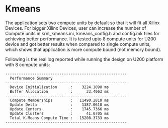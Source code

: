 Kmeans
===========================

The application sets two compute units by default so that it will fit all Xilinx Devices. For bigger Xilinx Devices, user can increase the number of Compute units in krnl_kmeans.ini, kmeans_config.h and config.mk files for achieving better performance. It is tested upto 8 compute units for U200 device and got better results when compared to single compute units, which shows that application is more compute bound (not memory bound).

Following is the real log reported while running the design on U200 platform with 8 compute units:

```
------------------------------------------------------
  Performance Summary                                 
------------------------------------------------------
  Device Initialization      :    3224.1098 ms
  Buffer Allocation          :      33.4063 ms
------------------------------------------------------
  Compute Memberships        :   11490.2810 ms
  Update Delta               :    1387.0610 ms
  Update Centers             :    1745.7366 ms
  Update Clusters            :      41.0705 ms
  Total K-Means Compute Time :   15208.3733 ms
------------------------------------------------------

```

